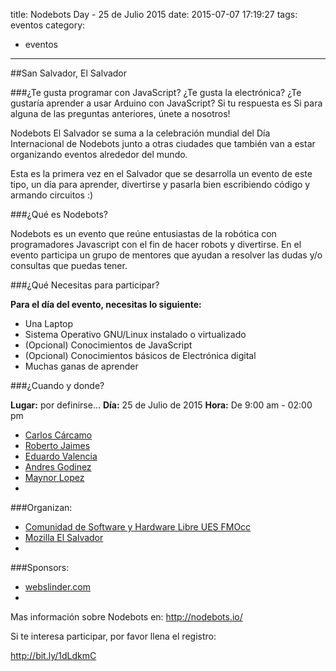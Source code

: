 title: Nodebots Day - 25 de Julio 2015
date: 2015-07-07 17:19:27
tags: eventos
category:
- eventos
---

##San Salvador, El Salvador

###¿Te gusta programar con JavaScript? ¿Te gusta la electrónica? ¿Te gustaría aprender a usar Arduino con JavaScript?
Si tu respuesta es Si para alguna de las preguntas anteriores, únete a nosotros!

Nodebots El Salvador se suma a la celebración mundial del Día Internacional de Nodebots junto a otras ciudades que también van a estar organizando eventos alrededor del mundo.

Esta es la primera vez en el Salvador que se desarrolla un evento de este tipo, un día para aprender, divertirse y pasarla bien escribiendo código y armando circuitos :)

<!-- more -->

###¿Qué es Nodebots?

Nodebots es un evento que reúne entusiastas de la robótica con programadores Javascript con el fin de hacer robots y divertirse. En el evento participa un grupo de mentores que ayudan a resolver las dudas y/o consultas que puedas tener.

###¿Qué Necesitas para participar?

**Para el día del evento, necesitas lo siguiente:**

- Una Laptop
- Sistema Operativo GNU/Linux instalado o virtualizado
- (Opcional) Conocimientos de JavaScript
- (Opcional) Conocimientos básicos de Electrónica digital
- Muchas ganas de aprender

###¿Cuando y donde?

**Lugar:** por definirse...
**Día:** 25 de Julio de 2015
**Hora:** De 9:00 am - 02:00 pm


- [Carlos Cárcamo](https://twitter.com/_carloscarcamo_)
- [Roberto Jaimes](http://cshluesocc.org)
- [Eduardo Valencia](http://cshluesocc.org)
- [Andres Godinez](http://cshluesocc.org)
- [Maynor Lopez](http://cshluesocc.org)
-


###Organizan:
- [Comunidad de Software y Hardware Libre UES FMOcc](http://cshluesocc.org)
- [Mozilla El Salvador](http://on.fb.me/1Nv2fSM)
-

###Sponsors:

- [webslinder.com](http://webslinder.com)
-

Mas información sobre Nodebots en: http://nodebots.io/

Si te interesa participar, por favor llena el registro:

http://bit.ly/1dLdkmC
